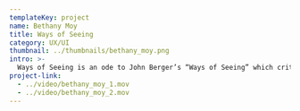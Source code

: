 ```yaml
---
templateKey: project
name: Bethany Moy
title: Ways of Seeing
category: UX/UI
thumbnail: ../thumbnails/bethany_moy.png
intro: >-
  Ways of Seeing is an ode to John Berger’s “Ways of Seeing” which critically evaluates human’s ability to see and perceive. The viewer is taken into four episodes and seven chapters of Berger’s deconstructed theories through a series of collaborative mini interactions. The site acts as an interactive archive of people’s different “ways of seeing” which viewers can continue to add to and explore.
project-link: 
  - ../video/bethany_moy_1.mov 
  - ../video/bethany_moy_2.mov
---
```

